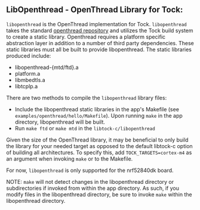 ## LibOpenthread - OpenThread Library for Tock: 

`libopenthread` is the OpenThread implementation for Tock. `libopenthread` takes the standard [openthread repository](https://github.com/openthread/openthread.git) and utilizes the Tock build system to create a static library. Openthread requires a platform specific abstraction layer in addition to a number of third party dependencies. These static libraries must all be built to provide libopenthread. The static libraries produced include:
- libopenthread-{mtd/ftd}.a
- platform.a
- libmbedtls.a
- libtcplp.a

There are two methods to compile the `libopenthread` library files:
- Include the libopenthread static libraries in the app's Makefile (see `examples/openthread/hello/Makefile`). Upon running `make` in the app directory, libopenthread will be built.
- Run `make ftd` or `make mtd` in the `libtock-c/libopenthread`

Given the size of the OpenThread library, it may be beneficial to only build the library for your needed target as opposed to the default libtock-c option of building all architectures. To specify this, add `TOCK_TARGETS=cortex-m4` as an argument when invoking `make` or to the Makefile.

For now, `libopenthread` is only supported for the nrf52840dk board. 

NOTE: `make` will not detect changes in the libopenthread directory or subdirectories if invoked from within the app directory. As such, if you modify files in the libopenthread directory, be sure to invoke `make` within the libopenthread directory.
